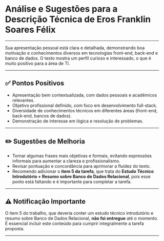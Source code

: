 # Análise e Sugestões para a Descrição Técnica de Eros Franklin Soares Félix

---

Sua apresentação pessoal está clara e detalhada, demonstrando boa motivação e conhecimentos diversos em tecnologias front-end, back-end e banco de dados. O texto mostra um perfil curioso e interessado, o que é muito positivo para a área de TI.

---

## ✅ Pontos Positivos

- Apresentação bem contextualizada, com dados pessoais e acadêmicos relevantes.
- Objetivo profissional definido, com foco em desenvolvimento full-stack.
- Diversidade de conhecimentos técnicos em diferentes áreas (front-end, back-end, bancos de dados).
- Demonstração de interesse em lógica e resolução de problemas.

---

## ✏️ Sugestões de Melhoria

- Tornar algumas frases mais objetivas e formais, evitando expressões informais para aumentar a clareza e profissionalismo.
- Revisar pontuação e concordância para aprimorar a fluidez do texto.
- Recomendo adicionar o **item 5 da tarefa**, que trata do **Estudo Técnico Introdutório + Resumo sobre Banco de Dados Relacional**, pois esse ponto está faltando e é importante para completar a tarefa.

---

## ⚠️ Notificação Importante

O item 5 do trabalho, que deveria conter um estudo técnico introdutório e resumo sobre Banco de Dados Relacional, **não foi entregue** até o momento. É essencial incluir este conteúdo para cumprir integralmente a tarefa proposta.

---